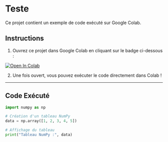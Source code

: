 # Teste

Ce projet contient un exemple de code exécuté sur Google Colab.

## Instructions

1. Ouvrez ce projet dans Google Colab en cliquant sur le badge ci-dessous :

[![Open In Colab](https://colab.research.google.com/assets/colab-badge.svg)](https://colab.research.google.com/github/ELONSYyoussef/Teste/blob/main/mon_code.ipynb)

2. Une fois ouvert, vous pouvez exécuter le code directement dans Colab !

---

## Code Exécuté

```python
import numpy as np

# Création d'un tableau NumPy
data = np.array([1, 2, 3, 4, 5])

# Affichage du tableau
print("Tableau NumPy :", data)
